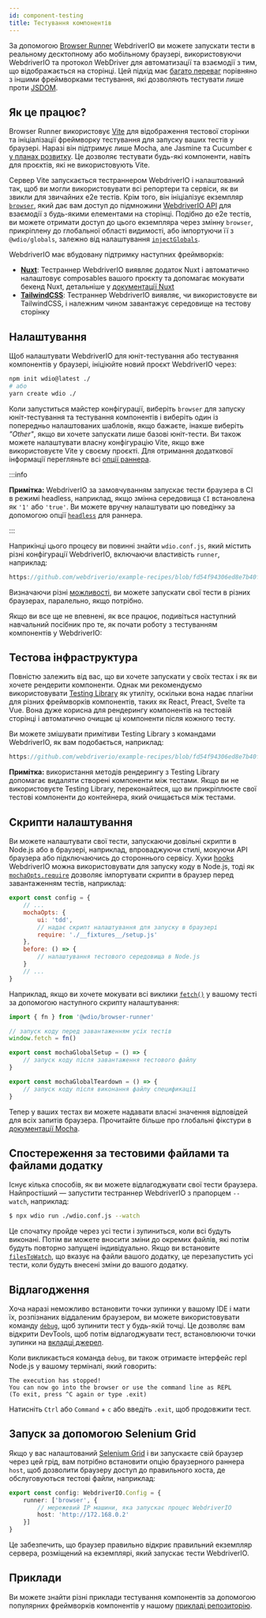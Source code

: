 ```yaml
---
id: component-testing
title: Тестування компонентів
---
```


За допомогою [Browser Runner](/docs/runner#browser-runner) WebdriverIO ви можете запускати тести в реальному десктопному або мобільному браузері, використовуючи WebdriverIO та протокол WebDriver для автоматизації та взаємодії з тим, що відображається на сторінці. Цей підхід має [багато переваг](/docs/runner#browser-runner) порівняно з іншими фреймворками тестування, які дозволяють тестувати лише проти [JSDOM](https://www.npmjs.com/package/jsdom).

## Як це працює?

Browser Runner використовує [Vite](https://vitejs.dev/) для відображення тестової сторінки та ініціалізації фреймворку тестування для запуску ваших тестів у браузері. Наразі він підтримує лише Mocha, але Jasmine та Cucumber є [у планах розвитку](https://github.com/orgs/webdriverio/projects/1). Це дозволяє тестувати будь-які компоненти, навіть для проєктів, які не використовують Vite.

Сервер Vite запускається тестраннером WebdriverIO і налаштований так, щоб ви могли використовувати всі репортери та сервіси, як ви звикли для звичайних e2e тестів. Крім того, він ініціалізує екземпляр [`browser`](/docs/api/browser), який дає вам доступ до підмножини [WebdriverIO API](/docs/api) для взаємодії з будь-якими елементами на сторінці. Подібно до e2e тестів, ви можете отримати доступ до цього екземпляра через змінну `browser`, прикріплену до глобальної області видимості, або імпортуючи її з `@wdio/globals`, залежно від налаштування [`injectGlobals`](/docs/api/globals).

WebdriverIO має вбудовану підтримку наступних фреймворків:

- [__Nuxt__](https://nuxt.com/): Тестраннер WebdriverIO виявляє додаток Nuxt і автоматично налаштовує composables вашого проєкту та допомагає мокувати бекенд Nuxt, детальніше у [документації Nuxt](/docs/component-testing/vue#testing-vue-components-in-nuxt)
- [__TailwindCSS__](https://tailwindcss.com/): Тестраннер WebdriverIO виявляє, чи використовуєте ви TailwindCSS, і належним чином завантажує середовище на тестову сторінку

## Налаштування

Щоб налаштувати WebdriverIO для юніт-тестування або тестування компонентів у браузері, ініціюйте новий проєкт WebdriverIO через:

```bash
npm init wdio@latest ./
# або
yarn create wdio ./
```

Коли запуститься майстер конфігурації, виберіть `browser` для запуску юніт-тестування та тестування компонентів і виберіть один із попередньо налаштованих шаблонів, якщо бажаєте, інакше виберіть _"Other"_, якщо ви хочете запускати лише базові юніт-тести. Ви також можете налаштувати власну конфігурацію Vite, якщо вже використовуєте Vite у своєму проєкті. Для отримання додаткової інформації перегляньте всі [опції раннера](/docs/runner#runner-options).

:::info

__Примітка:__ WebdriverIO за замовчуванням запускає тести браузера в CI в режимі headless, наприклад, якщо змінна середовища `CI` встановлена як `'1'` або `'true'`. Ви можете вручну налаштувати цю поведінку за допомогою опції [`headless`](/docs/runner#headless) для раннера.

:::

Наприкінці цього процесу ви повинні знайти `wdio.conf.js`, який містить різні конфігурації WebdriverIO, включаючи властивість `runner`, наприклад:

```ts reference useHTTPS runmeRepository="git@github.com:webdriverio/example-recipes.git" runmeFileToOpen="component-testing%2FREADME.md"
https://github.com/webdriverio/example-recipes/blob/fd54f94306ed8e7b40f967739164dfe4d6d76b41/wdio.comp.conf.js
```

Визначаючи різні [можливості](/docs/configuration#capabilities), ви можете запускати свої тести в різних браузерах, паралельно, якщо потрібно.

Якщо ви все ще не впевнені, як все працює, подивіться наступний навчальний посібник про те, як почати роботу з тестуванням компонентів у WebdriverIO:

<LiteYouTubeEmbed
    id="5vp_3tGtnMc"
    title="Getting Started with Component Testing in WebdriverIO"
/>

## Тестова інфраструктура

Повністю залежить від вас, що ви хочете запускати у своїх тестах і як ви хочете рендерити компоненти. Однак ми рекомендуємо використовувати [Testing Library](https://testing-library.com/) як утиліту, оскільки вона надає плагіни для різних фреймворків компонентів, таких як React, Preact, Svelte та Vue. Вона дуже корисна для рендерингу компонентів на тестовій сторінці і автоматично очищає ці компоненти після кожного тесту.

Ви можете змішувати примітиви Testing Library з командами WebdriverIO, як вам подобається, наприклад:

```js reference useHTTPS
https://github.com/webdriverio/example-recipes/blob/fd54f94306ed8e7b40f967739164dfe4d6d76b41/component-testing/svelte-example.js
```

__Примітка:__ використання методів рендерингу з Testing Library допомагає видаляти створені компоненти між тестами. Якщо ви не використовуєте Testing Library, переконайтеся, що ви прикріплюєте свої тестові компоненти до контейнера, який очищається між тестами.

## Скрипти налаштування

Ви можете налаштувати свої тести, запускаючи довільні скрипти в Node.js або в браузері, наприклад, впроваджуючи стилі, мокуючи API браузера або підключаючись до стороннього сервісу. Хуки [hooks](/docs/configuration#hooks) WebdriverIO можна використовувати для запуску коду в Node.js, тоді як [`mochaOpts.require`](/docs/frameworks#require) дозволяє імпортувати скрипти в браузер перед завантаженням тестів, наприклад:

```js wdio.conf.js
export const config = {
    // ...
    mochaOpts: {
        ui: 'tdd',
        // надає скрипт налаштування для запуску в браузері
        require: './__fixtures__/setup.js'
    },
    before: () => {
        // налаштування тестового середовища в Node.js
    }
    // ...
}
```

Наприклад, якщо ви хочете мокувати всі виклики [`fetch()`](https://developer.mozilla.org/en-US/docs/Web/API/fetch) у вашому тесті за допомогою наступного скрипту налаштування:

```js ./fixtures/setup.js
import { fn } from '@wdio/browser-runner'

// запуск коду перед завантаженням усіх тестів
window.fetch = fn()

export const mochaGlobalSetup = () => {
    // запуск коду після завантаження тестового файлу
}

export const mochaGlobalTeardown = () => {
    // запуск коду після виконання файлу спецификації
}

```

Тепер у ваших тестах ви можете надавати власні значення відповідей для всіх запитів браузера. Прочитайте більше про глобальні фікстури в [документації Mocha](https://mochajs.org/#global-fixtures).

## Спостереження за тестовими файлами та файлами додатку

Існує кілька способів, як ви можете відлагоджувати свої тести браузера. Найпростіший — запустити тестраннер WebdriverIO з прапорцем `--watch`, наприклад:

```sh
$ npx wdio run ./wdio.conf.js --watch
```

Це спочатку пройде через усі тести і зупиниться, коли всі будуть виконані. Потім ви можете вносити зміни до окремих файлів, які потім будуть повторно запущені індивідуально. Якщо ви встановите [`filesToWatch`](/docs/configuration#filestowatch), що вказує на файли вашого додатку, це перезапустить усі тести, коли будуть внесені зміни до вашого додатку.

## Відлагодження

Хоча наразі неможливо встановити точки зупинки у вашому IDE і мати їх, розпізнаних віддаленим браузером, ви можете використовувати команду [`debug`](/docs/api/browser/debug), щоб зупинити тест у будь-якій точці. Це дозволяє вам відкрити DevTools, щоб потім відлагоджувати тест, встановлюючи точки зупинки на [вкладці джерел](https://buddy.works/tutorials/debugging-javascript-efficiently-with-chrome-devtools).

Коли викликається команда `debug`, ви також отримаєте інтерфейс repl Node.js у вашому терміналі, який говорить:

```
The execution has stopped!
You can now go into the browser or use the command line as REPL
(To exit, press ^C again or type .exit)
```

Натисніть `Ctrl` або `Command` + `c` або введіть `.exit`, щоб продовжити тест.

## Запуск за допомогою Selenium Grid

Якщо у вас налаштований [Selenium Grid](https://www.selenium.dev/documentation/grid/) і ви запускаєте свій браузер через цей грід, вам потрібно встановити опцію браузерного раннера `host`, щоб дозволити браузеру доступ до правильного хоста, де обслуговуються тестові файли, наприклад:

```ts title=wdio.conf.ts
export const config: WebdriverIO.Config = {
    runner: ['browser', {
        // мережевий IP машини, яка запускає процес WebdriverIO
        host: 'http://172.168.0.2'
    }]
}
```

Це забезпечить, що браузер правильно відкриє правильний екземпляр сервера, розміщений на екземплярі, який запускає тести WebdriverIO.

## Приклади

Ви можете знайти різні приклади тестування компонентів за допомогою популярних фреймворків компонентів у нашому [прикладі репозиторію](https://github.com/webdriverio/component-testing-examples).